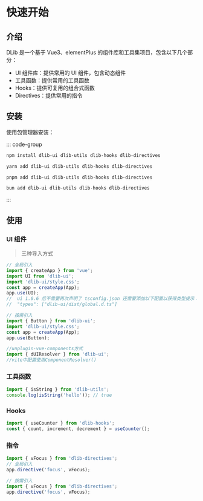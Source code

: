# 快速开始

## 介绍

DLib 是一个基于 Vue3、elementPlus 的组件库和工具集项目，包含以下几个部分：

- UI 组件库：提供常用的 UI 组件，包含动态组件
- 工具函数：提供常用的工具函数
- Hooks：提供可复用的组合式函数
- Directives：提供常用的指令

## 安装

使用包管理器安装：

::: code-group

```bash [npm]
npm install dlib-ui dlib-utils dlib-hooks dlib-directives
```

```bash [yarn]
yarn add dlib-ui dlib-utils dlib-hooks dlib-directives
```

```bash [pnpm]
pnpm add dlib-ui dlib-utils dlib-hooks dlib-directives
```

```bash [bun]
bun add dlib-ui dlib-utils dlib-hooks dlib-directives
```

:::

## 使用

### UI 组件

> 三种导入方式

```ts
// 全局引入
import { createApp } from 'vue';
import UI from 'dlib-ui';
import 'dlib-ui/style.css';
const app = createApp(App);
app.use(UI);
//  ui 1.0.6 后不需要再次声明了 tsconfig.json 还需要添加以下配置以获得类型提示：
//  "types": ["dlib-ui/dist/global.d.ts"]

// 按需引入
import { Button } from 'dlib-ui';
import 'dlib-ui/style.css';
const app = createApp(App);
app.use(Button);

//unplugin-vue-components方式
import { dUIResolver } from 'dlib-ui';
//vite中配置使用ComponentResolver()
```

### 工具函数

```ts
import { isString } from 'dlib-utils';
console.log(isString('hello')); // true
```

### Hooks

```ts
import { useCounter } from 'dlib-hooks';
const { count, increment, decrement } = useCounter();
```

### 指令

```ts
import { vFocus } from 'dlib-directives';
// 全局引入
app.directive('focus', vFocus);

// 按需引入
import { vFocus } from 'dlib-directives';
app.directive('focus', vFocus);
```
